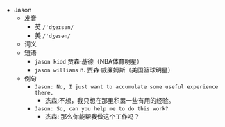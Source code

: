 - Jason
  - 发音
    - 英 `/ˈdʒeɪsən/`
    - 美 `/'dʒesən/`
  - 词义
  - 短语
    - `jason kidd` 贾森·基德（NBA体育明星） 
    - `jason williams` n. 贾森·威廉姆斯（美国篮球明星） 
  - 例句
    - `Jason: No, I just want to accumulate some useful experience there.`
      - 杰森:不想，我只想在那里积累一些有用的经验。
    - `Jason: So, can you help me to do this work?`
      - 杰森: 那么你能帮我做这个工作吗？

